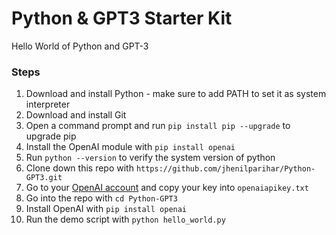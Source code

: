 # Python & GPT3 Starter Kit

Hello World of Python and GPT-3

### Steps

1. Download and install Python - make sure to add PATH to set it as system interpreter
2. Download and install Git
3. Open a command prompt and run `pip install pip --upgrade` to upgrade pip
4. Install the OpenAI module with `pip install openai`
5. Run `python --version` to verify the system version of python
6. Clone down this repo with `https://github.com/jhenilparihar/Python-GPT3.git`
7. Go to your [OpenAI account](https://beta.openai.com/account/api-keys) and copy your key into `openaiapikey.txt`
8. Go into the repo with `cd Python-GPT3`
9. Install OpenAI with `pip install openai`
10. Run the demo script with `python hello_world.py` 